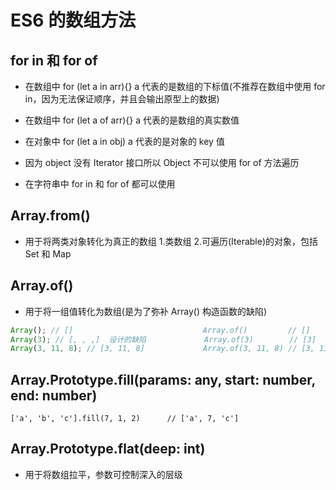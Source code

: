 # ES6 的数组方法

## for in 和 for of

- 在数组中 for (let a in arr){} a 代表的是数组的下标值(不推荐在数组中使用 for in，因为无法保证顺序，并且会输出原型上的数据)
- 在数组中 for (let a of arr){} a 代表的是数组的真实数值

- 在对象中 for (let a in obj) a 代表的是对象的 key 值
- 因为 object 没有 Iterator 接口所以 Object 不可以使用 for of 方法遍历

- 在字符串中 for in 和 for of 都可以使用

## Array.from()

- 用于将两类对象转化为真正的数组 1.类数组 2.可遍历(Iterable)的对象，包括 Set 和 Map

## Array.of()

- 用于将一组值转化为数组(是为了弥补 Array() 构造函数的缺陷)

```js
Array(); // []                             Array.of()         // []
Array(3); // [, , ,]  设计的缺陷             Array.of(3)        // [3]
Array(3, 11, 8); // [3, 11, 8]             Array.of(3, 11, 8) // [3, 11, 8]
```

## Array.Prototype.fill(params: any, start: number, end: number)

```JS
['a', 'b', 'c'].fill(7, 1, 2)      // ['a', 7, 'c']
```

## Array.Prototype.flat(deep: int)

- 用于将数组拉平，参数可控制深入的层级
